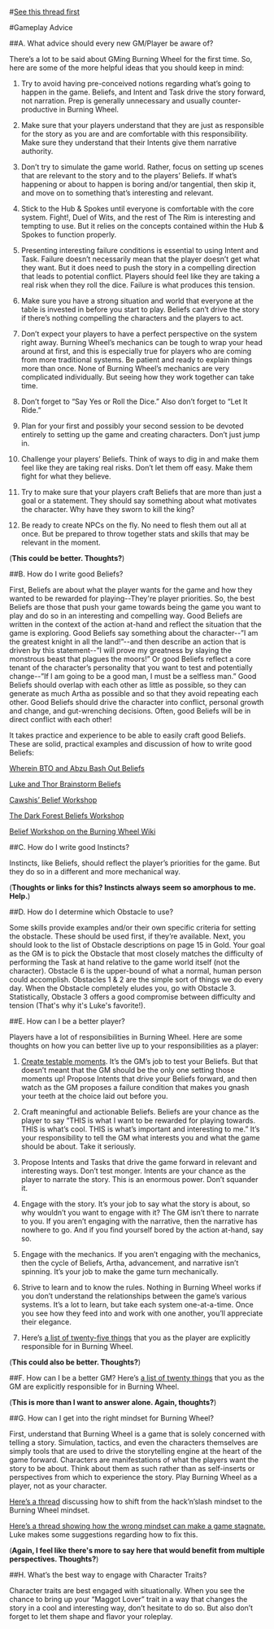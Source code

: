 #[See this thread first](https://www.reddit.com/r/BurningWheel/comments/4f0gob/rburningwheels_burning_wheel_guide_first_draft/)

#Gameplay Advice


##A. What advice should every new GM/Player be aware of?

There’s a lot to be said about GMing Burning Wheel for the first time. So, here are some of the more helpful ideas that you should keep in mind:



1. Try to avoid having pre-conceived notions regarding what’s going to happen in the game. Beliefs, and Intent and Task drive the story forward, not narration. Prep is generally unnecessary and usually counter-productive in Burning Wheel.

2. Make sure that your players understand that they are just as responsible for the story as you are and are comfortable with this responsibility. Make sure they understand that their Intents give them narrative authority.



3. Don’t try to simulate the game world. Rather, focus on setting up scenes that are relevant to the story and to the players’ Beliefs. If what’s happening or about to happen is boring and/or tangential, then skip it, and move on to something that’s interesting and relevant.



4. Stick to the Hub & Spokes until everyone is comfortable with the core system. Fight!, Duel of Wits, and the rest of The Rim is interesting and tempting to use. But it relies on the concepts contained within the Hub & Spokes to function properly.



5. Presenting interesting failure conditions is essential to using Intent and Task. Failure doesn’t necessarily mean that the player doesn’t get what they want. But it does need to push the story in a compelling direction that leads to potential conflict. Players should feel like they are taking a real risk when they roll the dice. Failure is what produces this tension.



6. Make sure you have a strong situation and world that everyone at the table is invested in before you start to play. Beliefs can’t drive the story if there’s nothing compelling the characters and the players to act.



7. Don’t expect your players to have a perfect perspective on the system right away. Burning Wheel’s mechanics can be tough to wrap your head around at first, and this is especially true for players who are coming from more traditional systems. Be patient and ready to explain things more than once. None of Burning Wheel’s mechanics are very complicated individually. But seeing how they work together can take time.



8. Don’t forget to “Say Yes or Roll the Dice.” Also don’t forget to “Let It Ride.”



9. Plan for your first and possibly your second session to be devoted entirely to setting up the game and creating characters. Don’t just jump in.



10. Challenge your players’ Beliefs. Think of ways to dig in and make them feel like they are taking real risks. Don’t let them off easy. Make them fight for what they believe.



11. Try to make sure that your players craft Beliefs that are more than just a goal or a statement. They should say something about what motivates the character. Why have they sworn to kill the king?



12. Be ready to create NPCs on the fly. No need to flesh them out all at once. But be prepared to throw together stats and skills that may be relevant in the moment.

(**This could be better. Thoughts?**)

##B. How do I write good Beliefs?

First, Beliefs are about what the player wants for the game and how they wanted to be rewarded for playing--They're player priorities. So, the best Beliefs are those that push your game towards being the game you want to play and do so in an interesting and compelling way. Good Beliefs are written in the context of the action at-hand and reflect the situation that the game is exploring. Good Beliefs say something about the character--”I am the greatest knight in all the land!”--and then describe an action that is driven by this statement--”I will prove my greatness by slaying the monstrous beast that plagues the moors!” Or good Beliefs reflect a core tenant of the character’s personality that you want to test and potentially change--”If I am going to be a good man, I must be a selfless man.” Good Beliefs should overlap with each other as little as possible, so they can generate as much Artha as possible and so that they avoid repeating each other. Good Beliefs should drive the character into conflict, personal growth and change, and gut-wrenching decisions. Often, good Beliefs will be in direct conflict with each other!

It takes practice and experience to be able to easily craft good Beliefs. These are solid, practical examples and discussion of how to write good Beliefs:

[Wherein BTO and Abzu Bash Out Beliefs](http://www.burningwheel.org/forum/showthread.php?t=2313)

[Luke and Thor Brainstorm Beliefs](http://www.burningwheel.org/forum/showthread.php?t=2004)

[Cawshis’ Belief Workshop](http://www.burningwheel.org/forum/showthread.php?t=1265)

[The Dark Forest Beliefs Workshop](https://www.burningwheel.com/forum/showthread.php?4900-The-Dark-Forest-Beliefs-Workshop-document)

[Belief Workshop on the Burning Wheel Wiki](https://www.burningwheel.com/wiki/index.php?title=Belief_workshop)



##C. How do I write good Instincts?

Instincts, like Beliefs, should reflect the player’s priorities for the game. But they do so in a different and more mechanical way.

(**Thoughts or links for this? Instincts always seem so amorphous to me. Help.**)



##D. How do I determine which Obstacle to use?

Some skills provide examples and/or their own specific criteria for setting the obstacle. These should be used first, if they’re available. Next, you should look to the list of Obstacle descriptions on page 15 in Gold. Your goal as the GM is to pick the Obstacle that most closely matches the difficulty of performing the Task at hand relative to the game world itself (not the character). Obstacle 6 is the upper-bound of what a normal, human person could accomplish. Obstacles 1 & 2 are the simple sort of things we do every day. When the Obstacle completely eludes you, go with Obstacle 3. Statistically, Obstacle 3 offers a good compromise between difficulty and tension (That's why it's Luke's favorite!).



##E. How can I be a better player?

Players have a lot of responsibilities in Burning Wheel. Here are some thoughts on how you can better live up to your responsibilities as a player:



1. [Create testable moments](https://www.burningwheel.com/forum/showthread.php?1990-Creating-quot-testable-quot-moments-as-a-player). It’s the GM’s job to test your Beliefs. But that doesn’t meant that the GM should be the only one setting those moments up! Propose Intents that drive your Beliefs forward, and then watch as the GM proposes a failure condition that makes you gnash your teeth at the choice laid out before you.



2. Craft meaningful and actionable Beliefs. Beliefs are your chance as the player to say “THIS is what I want to be rewarded for playing towards. THIS is what’s cool. THIS is what’s important and interesting to me.” It’s your responsibility to tell the GM what interests you and what the game should be about. Take it seriously.



3. Propose Intents and Tasks that drive the game forward in relevant and interesting ways. Don’t test monger. Intents are your chance as the player to narrate the story. This is an enormous power. Don’t squander it.



4. Engage with the story. It’s your job to say what the story is about, so why wouldn’t you want to engage with it? The GM isn’t there to narrate to you. If you aren’t engaging with the narrative, then the narrative has nowhere to go. And if you find yourself bored by the action at-hand, say so.



5. Engage with the mechanics. If you aren’t engaging with the mechanics, then the cycle of Beliefs, Artha, advancement, and narrative isn’t spinning. It’s your job to make the game turn mechanically.



6. Strive to learn and to know the rules. Nothing in Burning Wheel works if you don’t understand the relationships between the game’s various systems. It’s a lot to learn, but take each system one-at-a-time. Once you see how they feed into and work with one another, you’ll appreciate their elegance.



7. Here’s [a list of twenty-five things](https://southerngentlemangamer.wordpress.com/2012/07/09/the-25-player-responsibilities-in-burning-wheel-gold/) that you as the player are explicitly responsible for in Burning Wheel.

(**This could also be better. Thoughts?**)

##F. How can I be a better GM?
Here’s [a list of twenty things](https://southerngentlemangamer.wordpress.com/2012/07/11/the-20-gm-responsibilities-in-burning-wheel-gold/) that you as the GM are explicitly responsible for in Burning Wheel.

(**This is more than I want to answer alone. Again, thoughts?**)



##G. How can I get into the right mindset for Burning Wheel?

First, understand that Burning Wheel is a game that is solely concerned with telling a story. Simulation, tactics, and even the characters themselves are simply tools that are used to drive the storytelling engine at the heart of the game forward. Characters are manifestations of what the players want the story to be about. Think about them as such rather than as self-inserts or perspectives from which to experience the story. Play Burning Wheel as a player, not as your character.

[Here’s a thread](http://www.burningwheel.org/forum/showthread.php?t=1182) discussing how to shift from the hack’n’slash mindset to the Burning Wheel mindset.

[Here’s a thread showing how the wrong mindset can make a game stagnate.](https://www.burningwheel.com/forum/showthread.php?1915-Help-me-make-Advancement-the-Lifeblood-of-my-game) Luke makes some suggestions regarding how to fix this.

(**Again, I feel like there's more to say here that would benefit from multiple perspectives. Thoughts?**)

##H. What’s the best way to engage with Character Traits?

Character traits are best engaged with situationally. When you see the chance to bring up your “Maggot Lover” trait in a way that changes the story in a cool and interesting way, don’t hesitate to do so. But also don’t forget to let them shape and flavor your roleplay.
